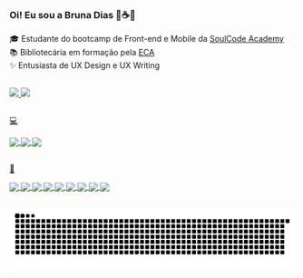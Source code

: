 ### Oi! Eu sou a Bruna Dias 🖖☕🦜

🎓 Estudante do bootcamp de Front-end e Mobile da <a href="https://soulcodeacademy.org/">SoulCode Academy</a><br>
📚 Bibliotecária em formação pela <a href="https://www.eca.usp.br/">ECA</a><br>
✨ Entusiasta de UX Design e UX Writing<br>
##
<div>
  <a href="https://github.com/brun4">
  <img height="180em" src="https://github-readme-stats.vercel.app/api?username=brun4&show_icons=true&theme=synthwave&include_all_commits=true&count_private=true"/>
  <img height="180em" src="https://github-readme-stats.vercel.app/api/top-langs/?username=brun4&layout=compact&langs_count=7&theme=synthwave"/>
</div>


  
##
  
💻  
<div style="display: inline_block">
  <img align="center" height="20" src="https://img.shields.io/badge/NVIDIA-GTX1050-76B900?style=for-the-badge&logo=nvidia&logoColor=white">
  <img align="center" height="20" src="https://img.shields.io/badge/Intel-Core_i7_7th-0071C5?style=for-the-badge&logo=intel&logoColor=white">
  <img align="center" height="20" src="https://img.shields.io/badge/Windows-DELL_INSPIRON_15_7000-0078D6?style=for-the-badge&logo=windows&logoColor=white">
</div>


  ##

  🚀
  <div style="display:inline_block">
  <img align="center" height="20" src="https://img.shields.io/badge/HTML-239120?style=for-the-badge&logo=html5&logoColor=white">  
  <img align="center" height="20" src="https://img.shields.io/badge/JavaScript-F7DF1E?style=for-the-badge&logo=javascript&logoColor=black">  
  <img align="center" height="20" src="https://img.shields.io/badge/CSS-239120?&style=for-the-badge&logo=css3&logoColor=white">  
  <img align="center" height="20" src="https://img.shields.io/badge/Bootstrap-563D7C?style=for-the-badge&logo=bootstrap&logoColor=white">
  <img align="center" height="20" src="https://img.shields.io/badge/React_Native-20232A?style=for-the-badge&logo=react&logoColor=61DAFB">
  <img align="center" height="20" src="https://img.shields.io/badge/Python-3776AB?style=for-the-badge&logo=python&logoColor=white">
  <img align="center" height="20" src="https://img.shields.io/badge/Shell_Script-121011?style=for-the-badge&logo=gnu-bash&logoColor=white">
  <img align="center" height="20" src="https://img.shields.io/badge/jQuery-0769AD?style=for-the-badge&logo=jquery&logoColor=white">
  <img align="center" height="20" src="https://img.shields.io/badge/Microsoft_Office-D83B01?style=for-the-badge&logo=microsoft-office&logoColor=white">
    
    
    
    
  </div>
  

    
 ##
    
  ![Snake animation](https://github.com/brun4/brun4/blob/output/github-contribution-grid-snake.svg)

    
  
  
  
  


